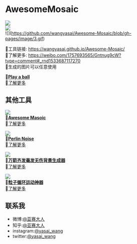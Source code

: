 # AwesomeMosaic

![](https://github.com/wangyasai/Awesome-Mosaic/blob/gh-pages/image/1.gif)   
![](https://github.com/wangyasai/Awesome-Mosaic/blob/gh-pages/image/2.gif)   
![\](https://github.com/wangyasai/Awesome-Mosaic/blob/gh-pages/image/3.gif)    

🔗工具链接: https://wangyasai.github.io/Awesome-Mosaic/    
🤩了解更多: https://weibo.com/1757693565/Gntnug9cW?type=comment#_rnd1533687117270     
📝生成的图片可以任意使用   
      

     
        

[](https://github.com/wangyasai/Awesome-Mosaic/blob/gh-pages/image/1.gif) 
🔗[**Play a ball**](https://wangyasai.github.io/Play-a-ball/  )    
🤩[了解更多](https://weibo.com/1757693565/Gtyq404gr)  

      
      
        
     

## 其他工具
![](https://github.com/wangyasai/Awesome-Mosaic/blob/gh-pages/image/mosaic.gif)  
🔗[**Awesome Masoic**](https://wangyasai.github.io/Awesome-Mosaic/)    
🤩[了解更多](https://weibo.com/1757693565/Gntnug9cW?type=comment#_rnd1533687117270)   

      
       
![](https://github.com/wangyasai/Awesome-Mosaic/blob/gh-pages/image/perlinnoise.jpg)  
🔗[**Perlin Noise**](https://wangyasai.github.io/Perlin-Noise/)     
🤩[了解更多](https://weibo.com/1757693565/Gaf59BmrA?type=comment#_rnd1533687144732)   

            
      
![](https://github.com/wangyasai/Awesome-Mosaic/blob/gh-pages/image/star.gif)  
🔗[**万箭齐发毫发无伤背景生成器**](https://wangyasai.github.io/Stars-Emmision/)    
🤩[了解更多](https://weibo.com/1757693565/Gaf59BmrA?type=comment#_rnd1533687144732)   

          

![](https://github.com/wangyasai/Awesome-Mosaic/blob/gh-pages/image/particles.gif)  
🔗[**粒子循环运动神器**](https://wangyasai.github.io/Particles-Emission/)     
🤩[了解更多](https://weibo.com/2148509850/FvPQfonRi?from=page_1005052148509850_profile&wvr=6&mod=weibotime)   


      
      
        
     


## 联系我
+ 微博:[@亚赛大人](https://weibo.com/psaiaevegas/home?topnav=1&wvr=6)
+ 知乎:[@亚赛大人](https://www.zhihu.com/people/wang-ya-sai/activities)
+ instagram:[@yasai_wang](https://www.instagram.com/yasaisai/)
+ twitter:[@yasai_wang](https://twitter.com/yasai_wang)





